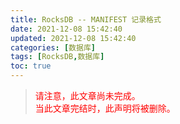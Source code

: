 ```yaml
---
title: RocksDB -- MANIFEST 记录格式
date: 2021-12-08 15:42:40
updated: 2021-12-08 15:42:40
categories: [数据库]
tags: [RocksDB,数据库]
toc: true
---
```




> <font color=red>请注意，此文章尚未完成。</font>  
> <font color=red>当此文章完结时，此声明将被删除。</font>



